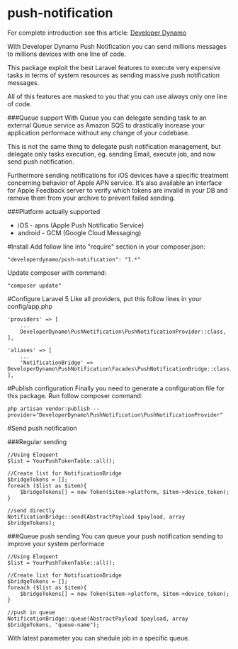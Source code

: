 # push-notification
For complete introduction see this article: [Developer Dynamo](http://developerdynamo.it/2016/05/01/super-powerfull-laravel-pushnotification-package/)

With Developer Dynamo Push Notification you can send millions messages to millions devices with one line of code.

This package exploit the best Laravel features to execute very expensive tasks in terms of system resources as sending massive push notification messages.

All of this features are masked to you that you can use always only one line of code.

###Queue support
With Queue you can delegate sending task to an external Queue service as Amazon SQS to drastically increase your application performace without any change of your codebase.

This is not the same thing to delegate push notification management, but delegate only tasks execution, eg. sending Email, execute job, and now send push notification.

Furthermore sending notifications for iOS devices have a specific treatment concerning behavior of Apple APN service. It’s also available an interface for Apple Feedback server to verify which tokens are invalid in your DB and remove them from your archive to prevent failed sending.

###Platform actually supported
- iOS - apns (Apple Push Notificatio Service)
- android - GCM (Google Cloud Messaging)

#Install
Add follow line into "require" section in your composer.json:

```
"developerdynamo/push-notification": "1.*"
```

Update composer with command:

```
"composer update"
```

#Configure Laravel 5
Like all providers, put this follow lines in your config/app.php

```
'providers' => [
	...
	DeveloperDynamo\PushNotification\PushNotificationProvider::class,
],
```

```
'aliases' => [
	...
	'NotificationBridge' => DeveloperDynamo\PushNotification\Facades\PushNotificationBridge::class,
],
```

#Publish configuration
Finally you need to generate a configuration file for this package.
Run follow composer command:

```
php artisan vendor:publish --provider="DeveloperDynamo\PushNotification\PushNotificationProvider"
```

#Send push notification

###Regular sending
```
//Using Eloquent
$list = YourPushTokenTable::all();
 
//Create list for NotificationBridge
$bridgeTokens = [];
foreach ($list as $item){
    $bridgeTokens[] = new Token($item->platform, $item->device_token);
}

//send directly
NotificationBridge::send(AbstractPayload $payload, array $bridgeTokens);
```

###Queue push sending 
You can queue your push notification sending to improve your system performace

```
//Using Eloquent
$list = YourPushTokenTable::all();
 
//Create list for NotificationBridge
$bridgeTokens = [];
foreach ($list as $item){
    $bridgeTokens[] = new Token($item->platform, $item->device_token);
}

//push in queue
NotificationBridge::queue(AbstractPayload $payload, array $bridgeTokens, "queue-name");
```

With latest parameter you can shedule job in a specific queue. 

